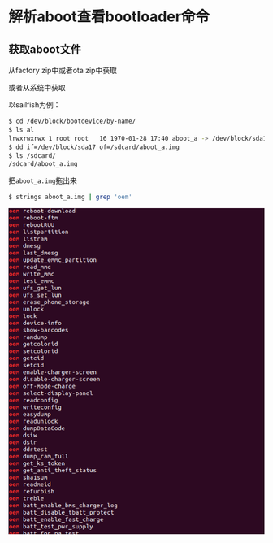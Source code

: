 # 解析aboot查看bootloader命令

## 获取aboot文件

从factory zip中或者ota zip中获取

或者从系统中获取

以sailfish为例：

```bash
$ cd /dev/block/bootdevice/by-name/
$ ls al 
lrwxrwxrwx 1 root root   16 1970-01-28 17:40 aboot_a -> /dev/block/sda17
$ dd if=/dev/block/sda17 of=/sdcard/aboot_a.img
$ ls /sdcard/
/sdcard/aboot_a.img
```

把`aboot_a.img`拖出来

```bash
$ strings aboot_a.img | grep 'oem'
```

![image-20201209155947335](解析aboot查看bootloader命令.assets/image-20201209155947335.png)